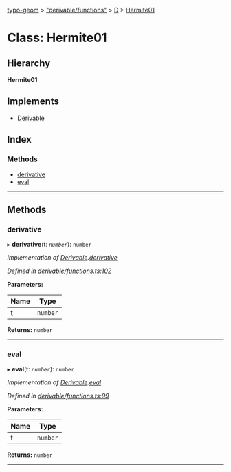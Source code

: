 [typo-geom](../README.md) > ["derivable/functions"](../modules/_derivable_functions_.md) > [D](../modules/_derivable_functions_.d.md) > [Hermite01](../classes/_derivable_functions_.d.hermite01.md)

# Class: Hermite01

## Hierarchy

**Hermite01**

## Implements

* [Derivable](../interfaces/_derivable_interface_.derivable.md)

## Index

### Methods

* [derivative](_derivable_functions_.d.hermite01.md#derivative)
* [eval](_derivable_functions_.d.hermite01.md#eval)

---

## Methods

<a id="derivative"></a>

###  derivative

▸ **derivative**(t: *`number`*): `number`

*Implementation of [Derivable](../interfaces/_derivable_interface_.derivable.md).[derivative](../interfaces/_derivable_interface_.derivable.md#derivative)*

*Defined in [derivable/functions.ts:102](https://github.com/be5invis/typo-geom/blob/d307ff5/src/derivable/functions.ts#L102)*

**Parameters:**

| Name | Type |
| ------ | ------ |
| t | `number` |

**Returns:** `number`

___
<a id="eval"></a>

###  eval

▸ **eval**(t: *`number`*): `number`

*Implementation of [Derivable](../interfaces/_derivable_interface_.derivable.md).[eval](../interfaces/_derivable_interface_.derivable.md#eval)*

*Defined in [derivable/functions.ts:99](https://github.com/be5invis/typo-geom/blob/d307ff5/src/derivable/functions.ts#L99)*

**Parameters:**

| Name | Type |
| ------ | ------ |
| t | `number` |

**Returns:** `number`

___

